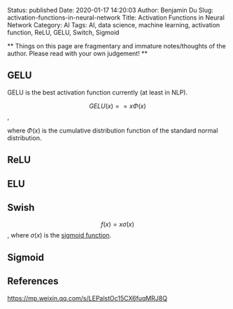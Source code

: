 Status: published
Date: 2020-01-17 14:20:03
Author: Benjamin Du
Slug: activation-functions-in-neural-network
Title: Activation Functions in Neural Network
Category: AI
Tags: AI, data science, machine learning, activation function, ReLU, GELU, Switch, Sigmoid

**
Things on this page are fragmentary and immature notes/thoughts of the author.
Please read with your own judgement!
**

## GELU

GELU is the best activation function currently (at least in NLP).

$$ GELU(x) == x \Phi(x) $$,

where $\Phi(x)$ is the cumulative distribution function of the standard normal distribution.


## ReLU

## ELU

## Swish

$$ f(x) = x \dot \sigma(x) $$,
where $\sigma(x)$ is the 
[sigmoid function](https://en.wikipedia.org/wiki/Sigmoid_function).

## Sigmoid

## References

https://mp.weixin.qq.com/s/LEPalstOc15CX6fuqMRJ8Q
